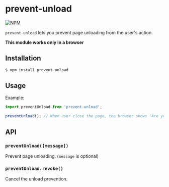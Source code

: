 # prevent-unload

[![NPM](https://nodei.co/npm/prevent-unload.png?downloads=true)](https://nodei.co/npm/prevent-unload/)

`prevent-unload` lets you prevent page unloading from the user's action.

**This module works only in a browser**

## Installation

```bash
$ npm install prevent-unload
```

## Usage

Example:

```javascript
import preventUnload from 'prevent-unload';

preventUnload(); // When user close the page, the browser shows 'Are you sure?' dialog box.
```

## API

### `preventUnload([message])`

Prevent page unloading. (`message` is optional)

### `preventUnload.revoke()`

Cancel the unload prevention.
